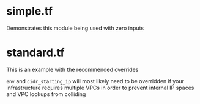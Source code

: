 # simple.tf

Demonstrates this module being used with zero inputs

# standard.tf

This is an example with the recommended overrides

`env` and `cidr_starting_ip` will most likely need to be overridden if your infrastructure requires multiple VPCs in order to prevent internal IP spaces and VPC lookups from colliding

